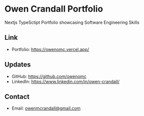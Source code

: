 # Owen Crandall Portfolio

Nextjs TypeSctipt Portfolio showcasing Software Engineering Skills

## Link

- Portfolio: https://owenomc.vercel.app/

## Updates

- GitHub: https://github.com/owenomc
- LinkedIn: https://www.linkedin.com/in/owen-crandall/

## Contact

- Email: owenmcrandall@gmail.com
